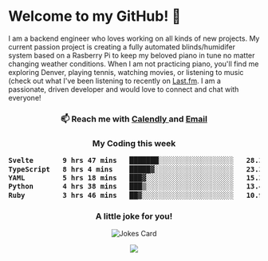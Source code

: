 <h1> Welcome to my GitHub! 👋 </h1>


  I am a backend engineer who loves working on all kinds of new projects. My current passion project is creating a fully automated blinds/humidifer system based on a Rasberry Pi to keep my beloved piano in tune no matter changing weather conditions. When I am not practicing piano, you'll find me exploring Denver, playing tennis, watching movies, or listening to music (check out what I've been listening to recently on [Last.fm](https://www.last.fm/user/mballa000). I am a passionate, driven developer and would love to connect and chat with everyone!

<h3 align = "center"> 📫 Reach me with <a href = "https://calendly.com/msbrandt00/30min"> Calendly </a> and <a href="mailto:msbrandt00@gmail.com">Email</a> 
 </h3>


 
<div align = "center"
[![Anurag's GitHub stats](https://github-readme-stats.vercel.app/api?username=mbrandt00)](https://github.com/anuraghazra/github-readme-stats)
          </div>
<h3 align="center">
  My Coding this week
<!--START_SECTION:waka-->

```txt
Svelte       9 hrs 47 mins   ███████░░░░░░░░░░░░░░░░░░   28.30 %
TypeScript   8 hrs 4 mins    █████▓░░░░░░░░░░░░░░░░░░░   23.33 %
YAML         5 hrs 18 mins   ███▓░░░░░░░░░░░░░░░░░░░░░   15.33 %
Python       4 hrs 38 mins   ███▒░░░░░░░░░░░░░░░░░░░░░   13.42 %
Ruby         3 hrs 46 mins   ██▓░░░░░░░░░░░░░░░░░░░░░░   10.92 %
```

<!--END_SECTION:waka-->

### A little joke for you!

![Jokes Card](https://readme-jokes.vercel.app/api?hideBorder)

<a href="https://www.linkedin.com/in/mbrandt00/"><img src="https://img.shields.io/badge/linkedin-%230077B5.svg?&style=for-the-badge&logo=linkedin&logoColor=white" /></a>
